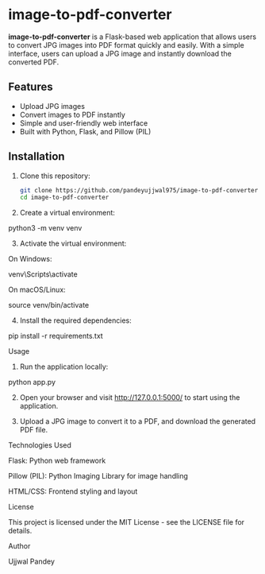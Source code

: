 # image-to-pdf-converter

**image-to-pdf-converter** is a Flask-based web application that allows users to convert JPG images into PDF format quickly and easily. With a simple interface, users can upload a JPG image and instantly download the converted PDF.

## Features
- Upload JPG images
- Convert images to PDF instantly
- Simple and user-friendly web interface
- Built with Python, Flask, and Pillow (PIL)

## Installation

1. Clone this repository:

   ```bash
   git clone https://github.com/pandeyujjwal975/image-to-pdf-converter.git
   cd image-to-pdf-converter

2. Create a virtual environment:

python3 -m venv venv


3. Activate the virtual environment:

On Windows:

venv\Scripts\activate

On macOS/Linux:

source venv/bin/activate



4. Install the required dependencies:

pip install -r requirements.txt



Usage

1. Run the application locally:

python app.py


2. Open your browser and visit http://127.0.0.1:5000/ to start using the application.


3. Upload a JPG image to convert it to a PDF, and download the generated PDF file.



Technologies Used

Flask: Python web framework

Pillow (PIL): Python Imaging Library for image handling

HTML/CSS: Frontend styling and layout


License

This project is licensed under the MIT License - see the LICENSE file for details.

Author

Ujjwal Pandey


